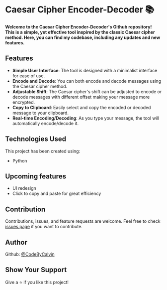 # Caesar Cipher Encoder-Decoder 📚

<strong>Welcome to the Caesar Cipher Encoder-Decoder's Github repository! This is a simple, yet effective tool inspired by the classic Caesar cipher method. Here, you can find my codebase, including any updates and new features.</strong>

<!-- ![Screenshot of the Caesar Cipher Encoder-Decoder Application](https://i.imgur.com/dcLyXap.png) -->

## Features

- **Simple User Interface**: The tool is designed with a minimalist interface for ease of use.
- **Encode and Decode**: You can both encode and decode messages using the Caesar cipher method.
- **Adjustable Shift**: The Caesar cipher's shift can be adjusted to encode or decode messages with different offset making your message more encrypted.
- **Copy to Clipboard**: Easily select and copy the encoded or decoded message to your clipboard.
- **Real-time Encoding/Decoding**: As you type your message, the tool will automatically encode/decode it.

## Technologies Used

This project has been created using:

- Python

## Upcoming features

- UI redesign
- Click to copy and paste for great efficiency

## Contribution

Contributions, issues, and feature requests are welcome. Feel free to check [issues page](https://github.com/CodeByCalvin/Caesar-Cipher-Encoder-Decoder/issues) if you want to contribute.

## Author

Github: [@CodeByCalvin](https://github.com/CodeByCalvin)

## Show Your Support

Give a ⭐️ if you like this project!
